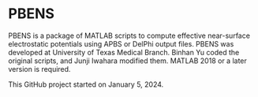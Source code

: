 # PBENS
PBENS is a package of MATLAB scripts to compute effective near-surface electrostatic potentials using APBS or DelPhi output files. PBENS was developed at University of Texas Medical Branch. Binhan Yu coded the original scripts, and Junji Iwahara modified them. MATLAB 2018 or a later version is required. 

This GitHub project started on January 5, 2024.
